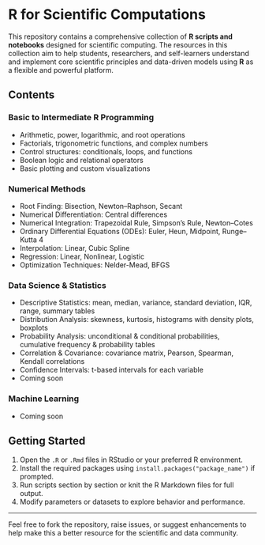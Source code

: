 # R for Scientific Computations

This repository contains a comprehensive collection of **R scripts and notebooks** designed for scientific computing. The resources in this collection aim to help students, researchers, and self-learners understand and implement core scientific principles and data-driven models using **R** as a flexible and powerful platform.

## Contents

### Basic to Intermediate R Programming
- Arithmetic, power, logarithmic, and root operations
- Factorials, trigonometric functions, and complex numbers
- Control structures: conditionals, loops, and functions
- Boolean logic and relational operators
- Basic plotting and custom visualizations

### Numerical Methods
- Root Finding: Bisection, Newton–Raphson, Secant
- Numerical Differentiation: Central differences
- Numerical Integration: Trapezoidal Rule, Simpson’s Rule, Newton–Cotes
- Ordinary Differential Equations (ODEs): Euler, Heun, Midpoint, Runge–Kutta 4
- Interpolation: Linear, Cubic Spline
- Regression: Linear, Nonlinear, Logistic
- Optimization Techniques: Nelder-Mead, BFGS

### Data Science & Statistics
- Descriptive Statistics: mean, median, variance, standard deviation, IQR, range, summary tables
- Distribution Analysis: skewness, kurtosis, histograms with density plots, boxplots
- Probability Analysis: unconditional & conditional probabilities, cumulative frequency & probability tables
- Correlation & Covariance: covariance matrix, Pearson, Spearman, Kendall correlations
- Confidence Intervals: t-based intervals for each variable
- Coming soon

### Machine Learning
- Coming soon

## Getting Started

1. Open the `.R` or `.Rmd` files in RStudio or your preferred R environment.
2. Install the required packages using `install.packages("package_name")` if prompted.
3. Run scripts section by section or knit the R Markdown files for full output.
4. Modify parameters or datasets to explore behavior and performance.

---


Feel free to fork the repository, raise issues, or suggest enhancements to help make this a better resource for the scientific and data community.

